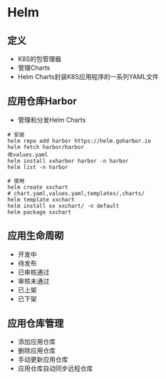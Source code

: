 # Helm

## 定义
- K8S的包管理器
- 管理Charts
- Helm Charts封装K8S应用程序的一系列YAML文件

## 应用仓库Harbor
- 管理和分发Helm Charts
```
# 安装
helm repo add harbor https://helm.goharbor.io
helm fetch harbor/harbor
改values.yaml
helm install xxharbor harbor -n harbor
helm list -n harbor

# 使用
helm create xxchart
# chart.yaml,values.yaml,templates/,charts/
helm template xxchart
helm install xx xxchart/ -n default
helm package xxchart
```

## 应用生命周砌
- 开发中
- 待发布
- 已审核通过
- 审核未通过
- 已上架
- 已下架

## 应用仓库管理
- 添加应用仓库
- 删除应用仓库
- 手动更新应用仓库
- 应用仓库自动同步远程仓库